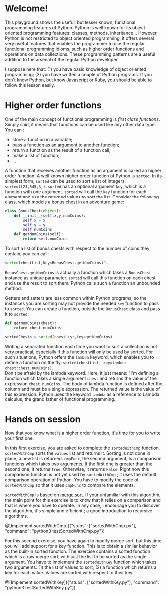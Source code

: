 # Welcome!

This playground shows the useful, but lesser known, functional programming features of Python. Python is well known for its object oriented programming features: classes, methods, inheritance... However, Python is not restricted to object oriented programming, it offers several very useful features that enables the programmer to use the regular functional programming idioms, such as higher order functions and operations on data collections. These programming patterns are a useful addition to the arsenal of the regular Python developer.

I suppose here that: (1) you have basic knowledge of object oriented programming; (2) you have written a couple of Python programs. If you don't know Python, but know Javascript or Ruby, you should be able to follow this lesson easily.

# Higher order functions

One of the main concept of functional programming is *first class functions*. Simply said, it means that functions can be used like any other data type. You can :
 * store a function in a variable;
 * pass a function as an argument to another function;
 * return a function as the result of a function call;
 * make a list of function;
 * ...
 
A function that receives another function as an argument is called an higher order function. A well known higher order function of Python is `sorted`. In its simplest form, `sorted` can be used to sort a list of integers: `sorted([23,545,3])`. `sorted` has an optional argument `key`, which is a function with one argument. `sorted` will call the `key` function for each element and use the returned values to sort the list. Consider the following class, which models a bonus chest in an adventure game:

```python
class BonusChest(object):
    def __init__(self,x,y,numCoins):
        self.x = x
        self.y = y
        self.numCoins
    def getNumCoins(self):
        return self.numCoins
```

To sort a list of bonus chests with respect to the number of coins they contain, you can call: 
```python
sorted(chestList,key=BonusChest.getNumCoins)`.
``` 

`BonusChest.getNumCoins` is actually a function which takes a `BonusChest` instance as unique parameter.  `sorted` will call this function on each chest and use the result to sort them. Python calls such a function an unbounded method.

Getters and setters are less common within Python programs, so the instances you are sorting may not provide the needed `key` function to pass to `sorted`. You can create a function, outside the `BonusChest` class and pass it to `sorted`:

```python
def getNumCoins(chest):
    return chest.numCoins

sortedChests = sorted(chestList,key=getNumCoins)
```

Writing a separated function each time you want to sort a collection is not very practical, especially if this function will only be used by sorted. For such situations, Python offers the `lambda` keyword, which enables you to define a function on the fly: `sorted(chestList, key=lambda chest:chest.numCoins)`.   
Don't be afraid by the lambda keyword. Here, it just means: "I'm defining a function which takes a single argument `chest` and returns the value of the expression `chest.numCoins`. The body of lambda function is defined after the column and must be a single expression. The returned value is the value of this expression. Python uses the keyword `lambda` as a reference to Lambda calculus, the grand father of functional programming.

# Hands on session

Now that you know what is a higher order function, it's time for you to write your first one. 

In this first exercise, you are asked to complete the `sortedWithCmp` function. `sortedWithCmp` sorts the `values` list and returns it. Sorting is not done in place, a new list is returned. `cmpFunc`, the second argument, is a comparison functions which takes two arguments. If the first one is greater than the second one, it returns `True`. Otherwise, it returns `False`. Right now this comparison function is not yet used by `sortedWithCmp` ; it uses the default comparison operation of Python. You have to modify the code of `sortedWithCmp` so that it uses `cmpFunc` to compare the elements.

`sortedWithCmp` is based on [merge sort](https://en.wikipedia.org/wiki/Merge_sort). If your unfamiliar with this algorithm, the main point for this exercise is to know that it relies on a comparison and that is where you have to operate. In any case, I encourage you to discover the algorithm, it's simple and efficient ; a good introduction to recursive algorithms.

@[Implement sortedWithCmp]({"stubs": ["sortedWithCmp.py"], "command": "python3 testSortedWithCmp.py"})

For this second exercise, you have again to modify merge sort, but this time you will add support for a key function. This is to obtain a similar behavior as the built-in sorted function. The exercise contains a sorted function which is a raw merge sort, with just the list to be sorted as the single argument. You have to implement the `sortedWithKey` function which takes two arguments: (1) the list of values to sort; (2) a function which returns a key for each value. Values are sorted with respect to their key. 

@[Implement sortedWithKey]({"stubs": ["sortedWithKey.py"], "command": "python3 testSortedWithKey.py"})

